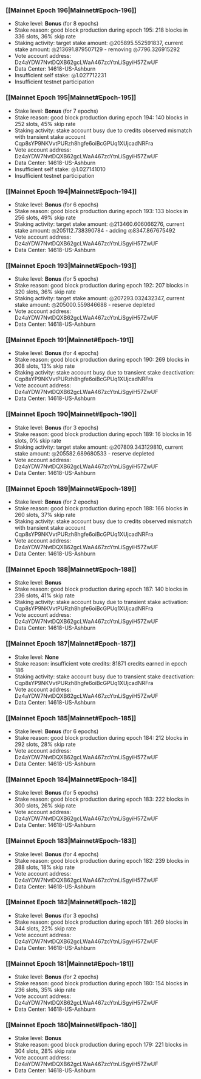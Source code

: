 ### [[Mainnet Epoch 196|Mainnet#Epoch-196]]
* Stake level: **Bonus** (for 8 epochs)
* Stake reason: good block production during epoch 195: 218 blocks in 336 slots, 36% skip rate
* Staking activity: target stake amount: ◎205895.552591837, current stake amount: ◎213691.879507129 - removing ◎7796.326915292
* Vote account address: Dz4aYDW7NvtDQXB62gcLWaA467zcYtnLiSgyiH57ZwUF
* Data Center: 14618-US-Ashburn
* Insufficient self stake: ◎1.027712231
* Insufficient testnet participation
### [[Mainnet Epoch 195|Mainnet#Epoch-195]]
* Stake level: **Bonus** (for 7 epochs)
* Stake reason: good block production during epoch 194: 140 blocks in 252 slots, 45% skip rate
* Staking activity: stake account busy due to credits observed mismatch with transient stake account Cqp8sYP9NKVvtPURzh8hgfe6oiBcGPUq1XUjcadNRFra
* Vote account address: Dz4aYDW7NvtDQXB62gcLWaA467zcYtnLiSgyiH57ZwUF
* Data Center: 14618-US-Ashburn
* Insufficient self stake: ◎1.027141010
* Insufficient testnet participation
### [[Mainnet Epoch 194|Mainnet#Epoch-194]]
* Stake level: **Bonus** (for 6 epochs)
* Stake reason: good block production during epoch 193: 133 blocks in 256 slots, 49% skip rate
* Staking activity: target stake amount: ◎213460.606066276, current stake amount: ◎205112.738390784 - adding ◎8347.867675492
* Vote account address: Dz4aYDW7NvtDQXB62gcLWaA467zcYtnLiSgyiH57ZwUF
* Data Center: 14618-US-Ashburn
### [[Mainnet Epoch 193|Mainnet#Epoch-193]]
* Stake level: **Bonus** (for 5 epochs)
* Stake reason: good block production during epoch 192: 207 blocks in 320 slots, 36% skip rate
* Staking activity: target stake amount: ◎207293.032432347, current stake amount: ◎205000.559846688 - reserve depleted
* Vote account address: Dz4aYDW7NvtDQXB62gcLWaA467zcYtnLiSgyiH57ZwUF
* Data Center: 14618-US-Ashburn
### [[Mainnet Epoch 191|Mainnet#Epoch-191]]
* Stake level: **Bonus** (for 4 epochs)
* Stake reason: good block production during epoch 190: 269 blocks in 308 slots, 13% skip rate
* Staking activity: stake account busy due to transient stake deactivation: Cqp8sYP9NKVvtPURzh8hgfe6oiBcGPUq1XUjcadNRFra
* Vote account address: Dz4aYDW7NvtDQXB62gcLWaA467zcYtnLiSgyiH57ZwUF
* Data Center: 14618-US-Ashburn
### [[Mainnet Epoch 190|Mainnet#Epoch-190]]
* Stake level: **Bonus** (for 3 epochs)
* Stake reason: good block production during epoch 189: 16 blocks in 16 slots, 0% skip rate
* Staking activity: target stake amount: ◎207809.343129810, current stake amount: ◎205582.689680533 - reserve depleted
* Vote account address: Dz4aYDW7NvtDQXB62gcLWaA467zcYtnLiSgyiH57ZwUF
* Data Center: 14618-US-Ashburn
### [[Mainnet Epoch 189|Mainnet#Epoch-189]]
* Stake level: **Bonus** (for 2 epochs)
* Stake reason: good block production during epoch 188: 166 blocks in 260 slots, 37% skip rate
* Staking activity: stake account busy due to credits observed mismatch with transient stake account Cqp8sYP9NKVvtPURzh8hgfe6oiBcGPUq1XUjcadNRFra
* Vote account address: Dz4aYDW7NvtDQXB62gcLWaA467zcYtnLiSgyiH57ZwUF
* Data Center: 14618-US-Ashburn
### [[Mainnet Epoch 188|Mainnet#Epoch-188]]
* Stake level: **Bonus**
* Stake reason: good block production during epoch 187: 140 blocks in 236 slots, 41% skip rate
* Staking activity: stake account busy due to transient stake activation: Cqp8sYP9NKVvtPURzh8hgfe6oiBcGPUq1XUjcadNRFra
* Vote account address: Dz4aYDW7NvtDQXB62gcLWaA467zcYtnLiSgyiH57ZwUF
* Data Center: 14618-US-Ashburn
### [[Mainnet Epoch 187|Mainnet#Epoch-187]]
* Stake level: **None**
* Stake reason: insufficient vote credits: 81871 credits earned in epoch 186
* Staking activity: stake account busy due to transient stake deactivation: Cqp8sYP9NKVvtPURzh8hgfe6oiBcGPUq1XUjcadNRFra
* Vote account address: Dz4aYDW7NvtDQXB62gcLWaA467zcYtnLiSgyiH57ZwUF
* Data Center: 14618-US-Ashburn
### [[Mainnet Epoch 185|Mainnet#Epoch-185]]
* Stake level: **Bonus** (for 6 epochs)
* Stake reason: good block production during epoch 184: 212 blocks in 292 slots, 28% skip rate
* Vote account address: Dz4aYDW7NvtDQXB62gcLWaA467zcYtnLiSgyiH57ZwUF
* Data Center: 14618-US-Ashburn
### [[Mainnet Epoch 184|Mainnet#Epoch-184]]
* Stake level: **Bonus** (for 5 epochs)
* Stake reason: good block production during epoch 183: 222 blocks in 300 slots, 26% skip rate
* Vote account address: Dz4aYDW7NvtDQXB62gcLWaA467zcYtnLiSgyiH57ZwUF
* Data Center: 14618-US-Ashburn
### [[Mainnet Epoch 183|Mainnet#Epoch-183]]
* Stake level: **Bonus** (for 4 epochs)
* Stake reason: good block production during epoch 182: 239 blocks in 288 slots, 18% skip rate
* Vote account address: Dz4aYDW7NvtDQXB62gcLWaA467zcYtnLiSgyiH57ZwUF
* Data Center: 14618-US-Ashburn
### [[Mainnet Epoch 182|Mainnet#Epoch-182]]
* Stake level: **Bonus** (for 3 epochs)
* Stake reason: good block production during epoch 181: 269 blocks in 344 slots, 22% skip rate
* Vote account address: Dz4aYDW7NvtDQXB62gcLWaA467zcYtnLiSgyiH57ZwUF
* Data Center: 14618-US-Ashburn
### [[Mainnet Epoch 181|Mainnet#Epoch-181]]
* Stake level: **Bonus** (for 2 epochs)
* Stake reason: good block production during epoch 180: 154 blocks in 236 slots, 35% skip rate
* Vote account address: Dz4aYDW7NvtDQXB62gcLWaA467zcYtnLiSgyiH57ZwUF
* Data Center: 14618-US-Ashburn
### [[Mainnet Epoch 180|Mainnet#Epoch-180]]
* Stake level: **Bonus**
* Stake reason: good block production during epoch 179: 221 blocks in 304 slots, 28% skip rate
* Vote account address: Dz4aYDW7NvtDQXB62gcLWaA467zcYtnLiSgyiH57ZwUF
* Data Center: 14618-US-Ashburn